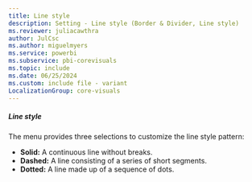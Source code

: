 ```yaml
---
title: Line style
description: Setting - Line style (Border & Divider, Line style)
ms.reviewer: juliacawthra
author: JulCsc
ms.author: miguelmyers
ms.service: powerbi
ms.subservice: pbi-corevisuals
ms.topic: include
ms.date: 06/25/2024
ms.custom: include file - variant
LocalizationGroup: core-visuals
---
```

##### Line style

The menu provides three selections to customize the line style pattern:

- **Solid:** A continuous line without breaks.
- **Dashed:** A line consisting of a series of short segments.
- **Dotted:** A line made up of a sequence of dots.
